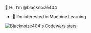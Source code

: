 👋 Hi, I’m @blacknoize404
- 👀 I’m interested in Machine Learning
  
![Blacknoize404's Codewars stats](https://www.codewars.com/users/blacknoize404/badges/large)

<!---
![Blacknoize404's github stats](https://github-readme-stats.vercel.app/api?username=blacknoize404&theme=gruvbox&show_icons=true)
![Blacknoize404's language use stats](https://github-readme-stats.vercel.app/api/top-langs/?username=blacknoize404&layout=compact)
--->



<!---
blacknoize404/blacknoize404 is a ✨ special ✨ repository because its `README.md` (this file) appears on your GitHub profile.
You can click the Preview link to take a look at your changes.
--->
